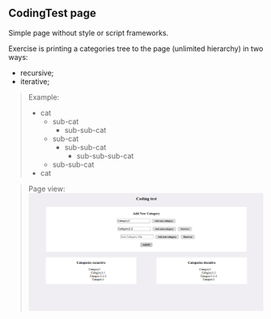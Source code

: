 ## CodingTest page

Simple page without style or script frameworks.

Exercise is printing a categories tree to the page (unlimited hierarchy) in two ways:
  - recursive;
  - iterative;  
	
> Example:
> - cat
>   - sub-cat
>     - sub-sub-cat
>   - sub-cat
>     - sub-sub-cat
>        - sub-sub-sub-cat
>    - sub-sub-cat
> - cat

> Page view:
 ![testPage view](img/img.png)
